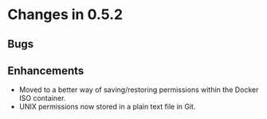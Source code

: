 # Changes in 0.5.2

## Bugs


## Enhancements

- Moved to a better way of saving/restoring permissions within the Docker ISO container.
- UNIX permissions now stored in a plain text file in Git.

